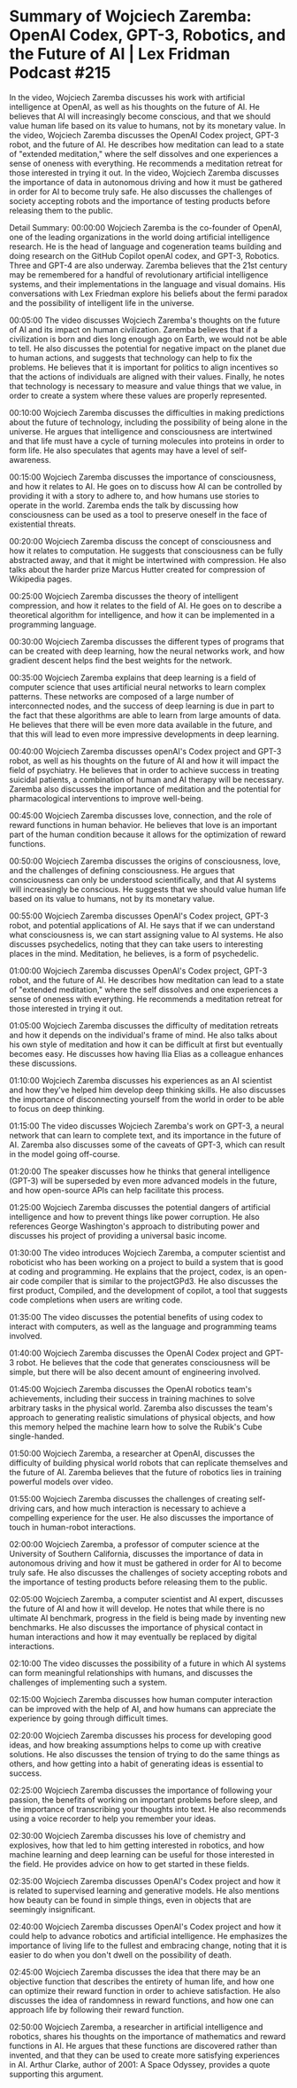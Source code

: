 # Summary of Wojciech Zaremba: OpenAI Codex, GPT-3, Robotics, and the Future of AI | Lex Fridman Podcast #215

In the video, Wojciech Zaremba discusses his work with artificial intelligence at OpenAI, as well as his thoughts on the future of AI. He believes that AI will increasingly become conscious, and that we should value human life based on its value to humans, not by its monetary value.
In the video, Wojciech Zaremba discusses the OpenAI Codex project, GPT-3 robot, and the future of AI. He describes how meditation can lead to a state of "extended meditation," where the self dissolves and one experiences a sense of oneness with everything. He recommends a meditation retreat for those interested in trying it out.
In the video, Wojciech Zaremba discusses the importance of data in autonomous driving and how it must be gathered in order for AI to become truly safe. He also discusses the challenges of society accepting robots and the importance of testing products before releasing them to the public.

Detail Summary: 
00:00:00
Wojciech Zaremba is the co-founder of OpenAI, one of the leading organizations in the world doing artificial intelligence research. He is the head of language and cogeneration teams building and doing research on the GitHub Copilot openAI codex, and GPT-3, Robotics. Three and GPT-4 are also underway. Zaremba believes that the 21st century may be remembered for a handful of revolutionary artificial intelligence systems, and their implementations in the language and visual domains. His conversations with Lex Friedman explore his beliefs about the fermi paradox and the possibility of intelligent life in the universe.

00:05:00
The video discusses Wojciech Zaremba's thoughts on the future of AI and its impact on human civilization. Zaremba believes that if a civilization is born and dies long enough ago on Earth, we would not be able to tell. He also discusses the potential for negative impact on the planet due to human actions, and suggests that technology can help to fix the problems. He believes that it is important for politics to align incentives so that the actions of individuals are aligned with their values. Finally, he notes that technology is necessary to measure and value things that we value, in order to create a system where these values are properly represented.

00:10:00
Wojciech Zaremba discusses the difficulties in making predictions about the future of technology, including the possibility of being alone in the universe. He argues that intelligence and consciousness are intertwined and that life must have a cycle of turning molecules into proteins in order to form life. He also speculates that agents may have a level of self-awareness.

00:15:00
Wojciech Zaremba discusses the importance of consciousness, and how it relates to AI. He goes on to discuss how AI can be controlled by providing it with a story to adhere to, and how humans use stories to operate in the world. Zaremba ends the talk by discussing how consciousness can be used as a tool to preserve oneself in the face of existential threats.

00:20:00
Wojciech Zaremba discuss the concept of consciousness and how it relates to computation. He suggests that consciousness can be fully abstracted away, and that it might be intertwined with compression. He also talks about the harder prize Marcus Hutter created for compression of Wikipedia pages.

00:25:00
Wojciech Zaremba discusses the theory of intelligent compression, and how it relates to the field of AI. He goes on to describe a theoretical algorithm for intelligence, and how it can be implemented in a programming language.

00:30:00
Wojciech Zaremba discusses the different types of programs that can be created with deep learning, how the neural networks work, and how gradient descent helps find the best weights for the network.

00:35:00
Wojciech Zaremba explains that deep learning is a field of computer science that uses artificial neural networks to learn complex patterns. These networks are composed of a large number of interconnected nodes, and the success of deep learning is due in part to the fact that these algorithms are able to learn from large amounts of data. He believes that there will be even more data available in the future, and that this will lead to even more impressive developments in deep learning.

00:40:00
Wojciech Zaremba discusses openAI's Codex project and GPT-3 robot, as well as his thoughts on the future of AI and how it will impact the field of psychiatry. He believes that in order to achieve success in treating suicidal patients, a combination of human and AI therapy will be necessary. Zaremba also discusses the importance of meditation and the potential for pharmacological interventions to improve well-being.

00:45:00
Wojciech Zaremba discusses love, connection, and the role of reward functions in human behavior. He believes that love is an important part of the human condition because it allows for the optimization of reward functions.

00:50:00
Wojciech Zaremba discusses the origins of consciousness, love, and the challenges of defining consciousness. He argues that consciousness can only be understood scientifically, and that AI systems will increasingly be conscious. He suggests that we should value human life based on its value to humans, not by its monetary value.

00:55:00
Wojciech Zaremba discusses OpenAI's Codex project, GPT-3 robot, and potential applications of AI. He says that if we can understand what consciousness is, we can start assigning value to AI systems. He also discusses psychedelics, noting that they can take users to interesting places in the mind. Meditation, he believes, is a form of psychedelic.

01:00:00
Wojciech Zaremba discusses OpenAI's Codex project, GPT-3 robot, and the future of AI. He describes how meditation can lead to a state of "extended meditation," where the self dissolves and one experiences a sense of oneness with everything. He recommends a meditation retreat for those interested in trying it out.

01:05:00
Wojciech Zaremba discusses the difficulty of meditation retreats and how it depends on the individual's frame of mind. He also talks about his own style of meditation and how it can be difficult at first but eventually becomes easy. He discusses how having Ilia Elias as a colleague enhances these discussions.

01:10:00
Wojciech Zaremba discusses his experiences as an AI scientist and how they've helped him develop deep thinking skills. He also discusses the importance of disconnecting yourself from the world in order to be able to focus on deep thinking.

01:15:00
The video discusses Wojciech Zaremba's work on GPT-3, a neural network that can learn to complete text, and its importance in the future of AI. Zaremba also discusses some of the caveats of GPT-3, which can result in the model going off-course.

01:20:00
The speaker discusses how he thinks that general intelligence (GPT-3) will be superseded by even more advanced models in the future, and how open-source APIs can help facilitate this process.

01:25:00
Wojciech Zaremba discusses the potential dangers of artificial intelligence and how to prevent things like power corruption. He also references George Washington's approach to distributing power and discusses his project of providing a universal basic income.

01:30:00
The video introduces Wojciech Zaremba, a computer scientist and roboticist who has been working on a project to build a system that is good at coding and programming. He explains that the project, codex, is an open-air code compiler that is similar to the projectGPd3. He also discusses the first product, Compiled, and the development of copilot, a tool that suggests code completions when users are writing code.

01:35:00
The video discusses the potential benefits of using codex to interact with computers, as well as the language and programming teams involved.

01:40:00
Wojciech Zaremba discusses the OpenAI Codex project and GPT-3 robot. He believes that the code that generates consciousness will be simple, but there will be also decent amount of engineering involved.

01:45:00
Wojciech Zaremba discusses the OpenAI robotics team's achievements, including their success in training machines to solve arbitrary tasks in the physical world. Zaremba also discusses the team's approach to generating realistic simulations of physical objects, and how this memory helped the machine learn how to solve the Rubik's Cube single-handed.

01:50:00
Wojciech Zaremba, a researcher at OpenAI, discusses the difficulty of building physical world robots that can replicate themselves and the future of AI. Zaremba believes that the future of robotics lies in training powerful models over video.

01:55:00
Wojciech Zaremba discusses the challenges of creating self-driving cars, and how much interaction is necessary to achieve a compelling experience for the user. He also discusses the importance of touch in human-robot interactions.

02:00:00
Wojciech Zaremba, a professor of computer science at the University of Southern California, discusses the importance of data in autonomous driving and how it must be gathered in order for AI to become truly safe. He also discusses the challenges of society accepting robots and the importance of testing products before releasing them to the public.

02:05:00
Wojciech Zaremba, a computer scientist and AI expert, discusses the future of AI and how it will develop. He notes that while there is no ultimate AI benchmark, progress in the field is being made by inventing new benchmarks. He also discusses the importance of physical contact in human interactions and how it may eventually be replaced by digital interactions.

02:10:00
The video discusses the possibility of a future in which AI systems can form meaningful relationships with humans, and discusses the challenges of implementing such a system.

02:15:00
Wojciech Zaremba discusses how human computer interaction can be improved with the help of AI, and how humans can appreciate the experience by going through difficult times.

02:20:00
Wojciech Zaremba discusses his process for developing good ideas, and how breaking assumptions helps to come up with creative solutions. He also discusses the tension of trying to do the same things as others, and how getting into a habit of generating ideas is essential to success.

02:25:00
Wojciech Zaremba discusses the importance of following your passion, the benefits of working on important problems before sleep, and the importance of transcribing your thoughts into text. He also recommends using a voice recorder to help you remember your ideas.

02:30:00
Wojciech Zaremba discusses his love of chemistry and explosives, how that led to him getting interested in robotics, and how machine learning and deep learning can be useful for those interested in the field. He provides advice on how to get started in these fields.

02:35:00
Wojciech Zaremba discusses OpenAI's Codex project and how it is related to supervised learning and generative models. He also mentions how beauty can be found in simple things, even in objects that are seemingly insignificant.

02:40:00
Wojciech Zaremba discusses OpenAI's Codex project and how it could help to advance robotics and artificial intelligence. He emphasizes the importance of living life to the fullest and embracing change, noting that it is easier to do when you don't dwell on the possibility of death.

02:45:00
Wojciech Zaremba discusses the idea that there may be an objective function that describes the entirety of human life, and how one can optimize their reward function in order to achieve satisfaction. He also discusses the idea of randomness in reward functions, and how one can approach life by following their reward function.

02:50:00
Wojciech Zaremba, a researcher in artificial intelligence and robotics, shares his thoughts on the importance of mathematics and reward functions in AI. He argues that these functions are discovered rather than invented, and that they can be used to create more satisfying experiences in AI. Arthur Clarke, author of 2001: A Space Odyssey, provides a quote supporting this argument.

